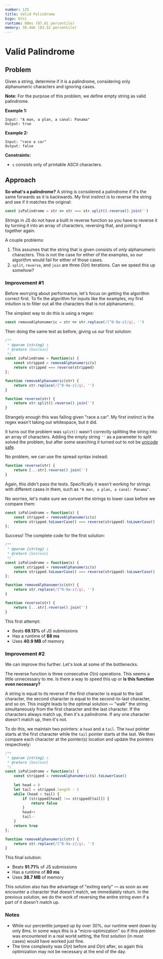 ```yaml
---
number: 125
title: Valid Palindrome
bigo: O(n)
runtime: 88ms (87.61 percentile)
memory: 38.4mb (83.52 percentile)
---
```


# Valid Palindrome

## Problem

Given a string, determine if it is a palindrome, considering only alphanumeric characters and ignoring cases.

**Note:** For the purpose of this problem, we define empty string as valid palindrome.

**Example 1:**

```
Input: "A man, a plan, a canal: Panama"
Output: true
```

**Example 2:**

```
Input: "race a car"
Output: false
```

**Constraints:**

- `s` consists only of printable ASCII characters.

## Approach

**So what's a palindrome?** A string is considered a palindrome if it's the same forwards as it is backwards. My first instinct is to reverse the string and see if it matches the original:

```jsx
const isPalindrome = str => str === str.split().reverse().join('')
```

Strings in JS do not have a built in reverse function so you have to reverse it by turning it into an array of characters, reversing that, and joining it together again.

A couple problems:

1. This assumes that the string that is given consists of *only* alphanumeric characters. This is not the case for either of the examples, so our algorithm would fail for either of those cases.
2. `split`, `reverse`, and `join` are three $O(n)$ iterations. Can we speed this up somehow?

### Improvement #1

Before worrying about performance, let's focus on getting the algorithm correct first. To fix the algorithm for inputs like the examples, my first intuition is to filter out all the characters that is not alphanumeric.

The simplest way to do this is using a regex:

```jsx
const removeAlphanumeric = str => str.replace(/[^0-9a-z]/gi, '')
```

Then doing the same test as before, giving us our first solution:

```jsx
/**
 * @param {string} s
 * @return {boolean}
 */
const isPalindrome = function(s) {
    const stripped = removeAlphanumeric(s)
    return stripped === reverse(stripped)
};

function removeAlphanumeric(str) {
    return str.replace(/[^0-9a-z]/gi, '')
}

function reverse(str) {
    return str.split().reverse().join('')
}
```

Strangely enough this was failing given "race a car". My first instinct is the regex wasn't taking out whitespace, but it did.

It turns out the problem was `split()` wasn't correctly splitting the string into an array of characters. Adding the empty string `''` as a parameter to split solved the problem, but after some searching it turned out to not be [unicode safe](https://stackoverflow.com/questions/4547609/how-do-you-get-a-string-to-a-character-array-in-javascript/34717402#34717402). 

No problem, we can use the spread syntax instead:

```jsx
function reverse(str) {
    return [...str].reverse().join('')
}
```

Again, this didn't pass the tests. Specifically it wasn't working for strings with different cases in them, such as `"A man, a plan, a canal: Panama"`.

No worries, let's make sure we convert the strings to lower case before we compare them:

```jsx
const isPalindrome = function(s) {
    const stripped = removeAlphanumeric(s)
    return stripped.toLowerCase() === reverse(stripped).toLowerCase()
};
```

Success! The complete code for the first solution:

```jsx
/**
 * @param {string} s
 * @return {boolean}
 */
const isPalindrome = function(s) {
    const stripped = removeAlphanumeric(s)
    return stripped.toLowerCase() === reverse(stripped).toLowerCase()
};

function removeAlphanumeric(str) {
    return str.replace(/[^0-9a-z]/gi, '')
}

function reverse(str) {
    return [...str].reverse().join('')
}
```

This first attempt:

- Beats **69.13%** of JS submissions
- Has a runtime of **88 ms**
- Uses **40.9 MB** of memory

### Improvement #2

We can improve this further. Let's look at some of the bottlenecks.

The reverse function is three consecutive $O(n)$ operations. This seems a little unnecessary to me. Is there a way to speed this up or **is this function even necessary?**

A string is equal to its reverse if the first character is equal to the last character, the second character is equal to the second-to-last character, and so on. This insight leads to the optimal solution — "walk" the string simultaneously from the first character and the last character. If the characters always match up, then it's a palindrome. If any one character doesn't match up, then it's not.

To do this, we maintain two pointers: a `head` and a `tail`. The `head` pointer starts at the first character while the `tail` pointer starts at the last. We then compare each character at the pointer(s) location and update the pointers respectively:

```jsx
/**
 * @param {string} s
 * @return {boolean}
 */
const isPalindrome = function(s) {
    const stripped = removeAlphanumeric(s).toLowerCase()
    
    let head = 0
    let tail = stripped.length - 1
    while (head < tail) {
        if (stripped[head] !== stripped[tail]) {
            return false
        }
        head++
        tail--
    }
    return true
};

function removeAlphanumeric(str) {
    return str.replace(/[^0-9a-z]/gi, '')
}
```

This final solution:

- Beats **91.71%** of JS submissions
- Has a runtime of **80 ms**
- Uses **38.7 MB** of memory

This solution also has the advantage of "exiting early" — as soon as we encounter a character that doesn't match, we immediately return. In the previous solution, we do the work of reversing the entire string even if a part of it doesn't match up.

### Notes

- While our percentile jumped up by over 30%, our runtime went down by only 8ms. In some ways this is a "micro-optimization" so if this problem was encountered in a real world setting, the first solution (in most cases) would have worked just fine.
- The time complexity was $O(n)$ before and $O(n)$ after, so again this optimization may not be necessary at the end of the day.